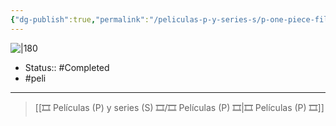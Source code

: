 ```yaml
---
{"dg-publish":true,"permalink":"/peliculas-p-y-series-s/p-one-piece-film-gold/"}
---
```



![|180](https://m.media-amazon.com/images/M/MV5BYzhhMzM2MTctYThmYy00YTZhLWExNjgtNWY5MGQwMTczMWExL2ltYWdlXkEyXkFqcGdeQXVyNTAyODkwOQ@@._V1_SX300.jpg)

- Status::  #Completed 
- #peli 

---

> [[🎞️ Películas (P) y series (S) 🎞️/🎞️ Películas (P) 🎞️\|🎞️ Películas (P) 🎞️]]